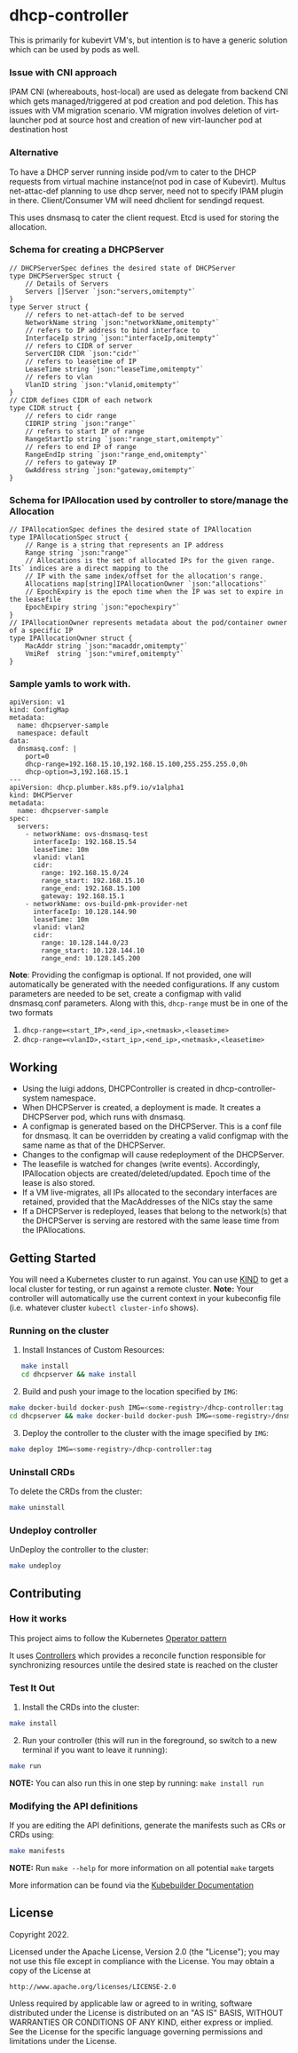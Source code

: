 
# dhcp-controller

This is primarily for kubevirt VM's, but intention is to have  a generic solution which can be used by pods as well.

### Issue with CNI approach

IPAM CNI (whereabouts, host-local) are used as delegate from backend CNI which gets managed/triggered at pod creation and  pod deletion.
This has issues with VM migration scenario. VM migration involves deletion of virt-launcher pod at source host and creation of new virt-launcher pod at destination host

### Alternative 


To have a DHCP server running inside pod/vm to cater to the DHCP requests from virtual machine instance(not pod in case of Kubevirt).
Multus net-attac-def planning to use dhcp server, need not to specify IPAM plugin in there. Client/Consumer VM will need dhclient for sendingd request.

This uses dnsmasq to cater the client request. Etcd is used for storing the allocation.

### Schema for creating a DHCPServer

    // DHCPServerSpec defines the desired state of DHCPServer
    type DHCPServerSpec struct {
    	// Details of Servers
    	Servers []Server `json:"servers,omitempty"`
    }
    type Server struct {
    	// refers to net-attach-def to be served
    	NetworkName string `json:"networkName,omitempty"`
    	// refers to IP address to bind interface to
    	InterfaceIp string `json:"interfaceIp,omitempty"`
    	// refers to CIDR of server
    	ServerCIDR CIDR `json:"cidr"`
    	// refers to leasetime of IP
    	LeaseTime string `json:"leaseTime,omitempty"`
    	// refers to vlan
    	VlanID string `json:"vlanid,omitempty"`
    }
    // CIDR defines CIDR of each network
    type CIDR struct {
    	// refers to cidr range
    	CIDRIP string `json:"range"`
    	// refers to start IP of range
    	RangeStartIp string `json:"range_start,omitempty"`
    	// refers to end IP of range
    	RangeEndIp string `json:"range_end,omitempty"`
    	// refers to gateway IP
    	GwAddress string `json:"gateway,omitempty"`
    }

### Schema for IPAllocation used by controller to store/manage the Allocation 

    // IPAllocationSpec defines the desired state of IPAllocation
    type IPAllocationSpec struct {
    	// Range is a string that represents an IP address
    	Range string `json:"range"`
    	// Allocations is the set of allocated IPs for the given range. Its` indices are a direct mapping to the
    	// IP with the same index/offset for the allocation's range.
    	Allocations map[string]IPAllocationOwner `json:"allocations"`
    	// EpochExpiry is the epoch time when the IP was set to expire in the leasefile
    	EpochExpiry string `json:"epochexpiry"`
    }
    // IPAllocationOwner represents metadata about the pod/container owner of a specific IP
    type IPAllocationOwner struct {
    	MacAddr string `json:"macaddr,omitempty"`
    	VmiRef  string `json:"vmiref,omitempty"`
    }


### Sample yamls to work with.


    apiVersion: v1
    kind: ConfigMap
    metadata:
      name: dhcpserver-sample
      namespace: default
    data:
      dnsmasq.conf: |
        port=0
        dhcp-range=192.168.15.10,192.168.15.100,255.255.255.0,0h
        dhcp-option=3,192.168.15.1
    ---
    apiVersion: dhcp.plumber.k8s.pf9.io/v1alpha1 
    kind: DHCPServer
    metadata:
      name: dhcpserver-sample
    spec:
      servers:
        - networkName: ovs-dnsmasq-test
          interfaceIp: 192.168.15.54
          leaseTime: 10m
          vlanid: vlan1
          cidr:
            range: 192.168.15.0/24
            range_start: 192.168.15.10
            range_end: 192.168.15.100
            gateway: 192.168.15.1
        - networkName: ovs-build-pmk-provider-net
          interfaceIp: 10.128.144.90
          leaseTime: 10m
          vlanid: vlan2
          cidr:
            range: 10.128.144.0/23
            range_start: 10.128.144.10
            range_end: 10.128.145.200

**Note**: Providing the configmap is optional. If not provided, one will automatically be generated with the needed configurations. If any custom parameters are needed to be set, create a configmap with valid dnsmasq.conf parameters. Along with this, ```dhcp-range``` must be in one of the two formats
1. ```dhcp-range=<start_IP>,<end_ip>,<netmask>,<leasetime>```
2. ```dhcp-range=<vlanID>,<start_ip>,<end_ip>,<netmask>,<leasetime>```

## Working

* Using the luigi addons, DHCPController is created in dhcp-controller-system namespace.
* When DHCPServer is created, a deployment is made. It creates a DHCPServer pod, which runs with dnsmasq.
* A configmap is generated based on the DHCPServer. This is a conf file for dnsmasq. It can be overridden by creating a valid configmap with the same name as that of the DHCPServer.
* Changes to the configmap will cause redeployment of the DHCPServer.
* The leasefile is watched for changes (write events). Accordingly, IPAllocation objects are created/deleted/updated. Epoch time of the lease is also stored.
* If a VM live-migrates, all IPs allocated to the secondary interfaces are retained, provided that the MacAddresses of the NICs stay the same
* If a DHCPServer is redeployed, leases that belong to the network(s) that the DHCPServer is serving are restored with the same lease time from the IPAllocations.



## Getting Started
You will need a Kubernetes cluster to run against. You can use [KIND](https://sigs.k8s.io/kind) to get a local cluster for testing, or run against a remote cluster.
**Note:** Your controller will automatically use the current context in your kubeconfig file (i.e. whatever cluster `kubectl cluster-info` shows).

### Running on the cluster
1. Install Instances of Custom Resources:

```sh
   make install
   cd dhcpserver && make install
```

2. Build and push your image to the location specified by `IMG`:
	
```sh
make docker-build docker-push IMG=<some-registry>/dhcp-controller:tag
cd dhcpserver && make docker-build docker-push IMG=<some-registry>/dnsmasq:tag
```
	
3. Deploy the controller to the cluster with the image specified by `IMG`:

```sh
make deploy IMG=<some-registry>/dhcp-controller:tag
```

### Uninstall CRDs
To delete the CRDs from the cluster:

```sh
make uninstall
```

### Undeploy controller
UnDeploy the controller to the cluster:

```sh
make undeploy
```

## Contributing

### How it works
This project aims to follow the Kubernetes [Operator pattern](https://kubernetes.io/docs/concepts/extend-kubernetes/operator/)

It uses [Controllers](https://kubernetes.io/docs/concepts/architecture/controller/) 
which provides a reconcile function responsible for synchronizing resources untile the desired state is reached on the cluster 

### Test It Out
1. Install the CRDs into the cluster:

```sh
make install
```

2. Run your controller (this will run in the foreground, so switch to a new terminal if you want to leave it running):

```sh
make run
```

**NOTE:** You can also run this in one step by running: `make install run`

### Modifying the API definitions
If you are editing the API definitions, generate the manifests such as CRs or CRDs using:

```sh
make manifests
```

**NOTE:** Run `make --help` for more information on all potential `make` targets

More information can be found via the [Kubebuilder Documentation](https://book.kubebuilder.io/introduction.html)

## License

Copyright 2022.

Licensed under the Apache License, Version 2.0 (the "License");
you may not use this file except in compliance with the License.
You may obtain a copy of the License at

    http://www.apache.org/licenses/LICENSE-2.0

Unless required by applicable law or agreed to in writing, software
distributed under the License is distributed on an "AS IS" BASIS,
WITHOUT WARRANTIES OR CONDITIONS OF ANY KIND, either express or implied.
See the License for the specific language governing permissions and
limitations under the License.

